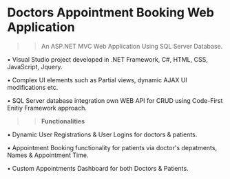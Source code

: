 # Doctors Appointment Booking Web Application

>>An ASP.NET MVC Web Application Using SQL Server Database. 

• Visual Studio project developed in .NET Framework, C#, HTML, CSS, JavaScript, Jquery.

• Complex UI elements such as Partial views, dynamic AJAX UI modifications etc.

• SQL Server database integration own WEB API for CRUD using Code-First Enitiy Framework approach.


>> **Functionalities**
 
• Dynamic User Registrations & User Logins for doctors & patients.

• Appointment Booking functionality for patients via doctor's depatments, Names & Appointment Time.

• Custom Appointments Dashboard for both Doctors & Patients.



